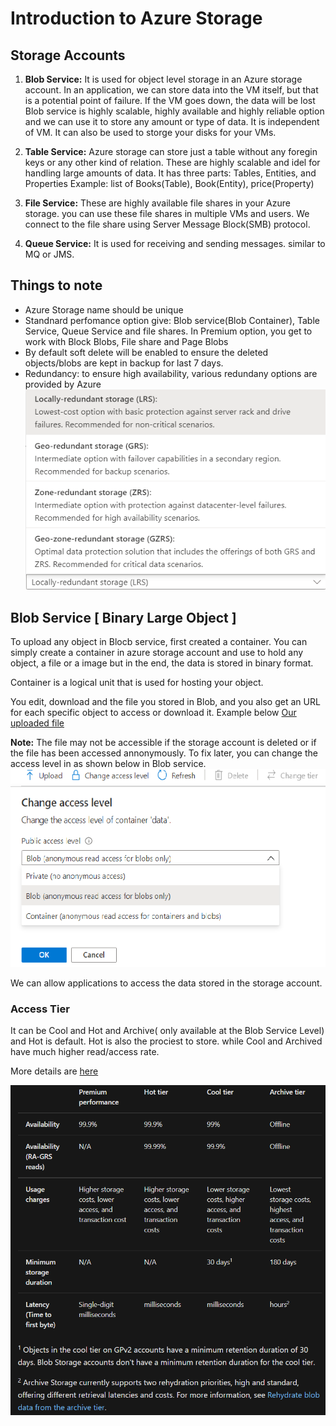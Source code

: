 # Introduction to Azure Storage

## Storage Accounts

1. **Blob Service:** It is used for object level storage in an Azure storage account. In an application, we can store data into the VM itself, but that is a potential point of failure. If the VM goes down, the data will be lost Blob service is highly scalable, highly available and highly reliable option and we can use it to store any amount or type of data. It is independent of VM. It can also be used to storge your disks for your VMs.

2. **Table Service:** Azure storage can store just a table without any foregin keys or any other kind of relation. These are highly scalable and idel for handling large amounts of data. It has three parts: Tables, Entities, and Properties
   Example: list of Books(Table), Book(Entity), price(Property)

3. **File Service:** These are highly available file shares in your Azure storage. you can use these file shares in multiple VMs and users. We connect to the file share using Server Message Block(SMB) protocol.

4. **Queue Service:** It is used for receiving and sending messages. similar to MQ or JMS.

## Things to note

- Azure Storage name should be unique
- Standnard perfomance option give: Blob service(Blob Container), Table Service, Queue Service and file shares. In Premium option, you get to work with Block Blobs, File share and Page Blobs
- By default soft delete will be enabled to ensure the deleted objects/blobs are kept in backup for last 7 days.
- Redundancy: to ensure high availability, various redundany options are provided by Azure
  ![redundancy](./images/5.png)

## Blob Service \[ Binary Large Object \]

To upload any object in Blocb service, first created a container. You can simply create a container in azure storage account and use to hold any object, a file or a image but in the end, the data is stored in binary format.

Container is a logical unit that is used for hosting your object.

You edit, download and the file you stored in Blob, and you also get an URL for each specific object to access or download it. Example below
[Our uploaded file](https://manishstorage01.blob.core.windows.net/data/Manish_Kumar_Resume_June_2021.pdf)

**Note:** The file may not be accessible if the storage account is deleted or if the file has been accessed annonymously. To fix later, you can change the access level in as shown below in Blob service.
![changing access for the file](./images/6.png)

We can allow applications to access the data stored in the storage account.

### Access Tier

It can be Cool and Hot and Archive( only available at the Blob Service Level) and Hot is default. Hot is also the prociest to store. while Cool and Archived have much higher read/access rate.

More details are [here](https://docs.microsoft.com/en-us/azure/storage/blobs/storage-blob-storage-tiers)

![Relation](./images/7.png)
